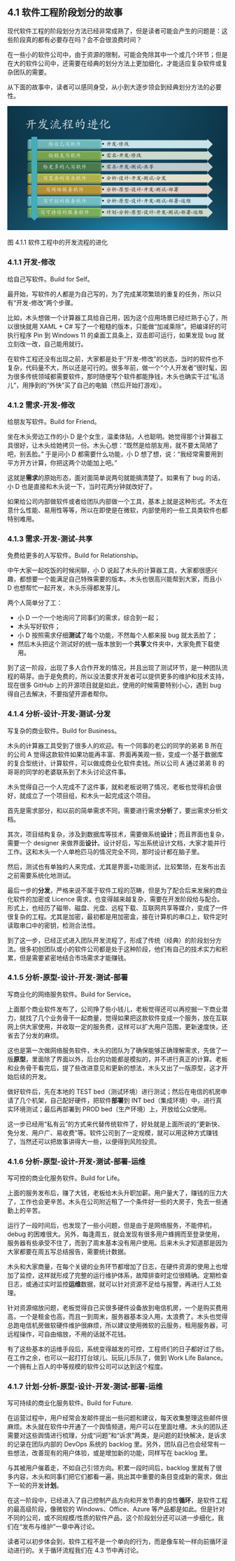 ## 4.1 软件工程阶段划分的故事

现代软件工程的阶段划分方法已经非常成熟了，但是读者可能会产生的问题是：这些阶段真的都有必要存在吗？会不会很浪费时间？

在一些小的软件公司中，由于资源的限制，可能会免除其中一个或几个环节；但是在大的软件公司中，还需要在经典的划分方法上更加细化，才能适应复杂软件或复杂团队的需要。

从下面的故事中，读者可以感同身受，从小到大逐步领会到经典划分方法的必要性。

<img src="img/Slide3.JPG"/>

图 4.1.1 软件工程中的开发流程的进化

### 4.1.1 开发-修改

给自己写软件。Build for Self。

最开始，写软件的人都是为自己写的，为了完成某项繁琐的重复的任务，所以只有“开发-修改”两个步骤。

比如，木头想做一个计算器工具给自己用，因为这个应用场景已经烂熟于心了，所以很快就用 XAML + C# 写了一个粗糙的版本，只能做“加减乘除”。把编译好的可执行程序 Pin 到 Windows 11 的桌面工具条上，双击即可运行，如果发现 bug 就立刻改一改，自己能用就行。

在软件工程还没有出现之前，大家都是处于“开发-修改”的状态，当时的软件也不复杂，代码量不大，所以还是可行的。很多年前，做一个“个人开发者”很时髦，因为很多传统领域都需要软件，那时随便写个软件都能挣钱，木头也确实干过“私活儿”，用挣到的“外快”买了自己的电脑（然后开始打游戏）。

### 4.1.2 需求-开发-修改

给朋友写软件。Build for Friend。

坐在木头旁边工作的小 D 是个女生，温柔体贴，人也聪明。她觉得那个计算器工具很好，让木头给她拷贝一份。木头心想：“既然是给朋友用，就不要太简陋了吧，别丢脸。” 于是问小 D 都需要什么功能，小 D 想了想，说：“我经常需要用到平方开方计算，你把这两个功能加上吧。” 

这就是**需求**的原始形态，面对面简单说两句就能搞清楚了。如果有了 bug 的话，小 D 也是直接和木头说一下，当时花两分钟就改好了。

如果给公司内部做软件或者给团队内部做一个工具，基本上就是这种形式。不太在意什么性能、易用性等等，所以在即使是在微软，内部使用的一些工具类软件也都特别难用。

### 4.1.3 需求-开发-测试-共享

免费给更多的人写软件。Build for Relationship。

中午大家一起吃饭的时候闲聊，小 D 说起了木头的计算器工具，大家都很感兴趣，都想要一个能满足自己特殊需要的版本。木头也很高兴能帮到大家，而且小 D 也想帮忙一起开发，木头乐得都发芽儿。

两个人简单分了工：
- 小 D 一个一个地询问了同事们的需求，综合到一起；
- 木头写好软件；
- 小 D 按照需求仔细**测试**了每个功能，不然每个人都来报 bug 就太丢脸了；
- 然后木头把这个测试好的统一版本放到一个**共享**文件夹中，大家免费下载使用。

到了这一阶段，出现了多人合作开发的情况，并且出现了测试环节，是一种团队流程的萌芽。由于是免费的，所以没法要求开发者可以提供更多的维护和技术支持，现在很多 GitHub 上的开源项目就是如此，使用的时候需要特别小心，遇到 bug 得自己去解决，不要指望开源者帮你。

### 4.1.4 分析-设计-开发-测试-分发

写复杂的商业软件。Build for Business。

木头的计算器工具受到了很多人的欢迎。有一个同事的老公的同学的弟弟 B 所在的公司 A 觉得这款软件如果功能再丰富、界面再美观一些，变成一个基于数据库的复合型统计、计算软件，可以做成商业化软件卖钱。所以公司 A 通过弟弟 B 的哥哥的同学的老婆联系到了木头讨论这件事。

木头觉得自己一个人完成不了这件事，就和老板说明了情况，老板也觉得机会很好，就成立了一个项目组，和木头一起完成这个项目。

首先是需求部分，和以前的简单需求不同，需要进行需求**分析**了，要出需求分析文档。

其次，项目结构复杂，涉及到数据库等技术，需要做系统**设计**；而且界面也复杂，需要一个 designer 来做界面**设计**。设计好后，写出系统设计文档，大家才能并行工作。这和木头一个人单枪匹马的情况完全不同，那时设计都在脑子里。

然后，测试也有单独的人来完成，尤其是界面+功能测试，比较繁琐，在发布出去之前需要系统化地测试。

最后一步的**分发**，严格来说不属于软件工程的范畴，但是为了配合后来发展的商业化软件的加密或 Licence 需求，也变得越来越复杂，需要在开发阶段给与配合。形式上，也经历了磁带、磁盘、光盘、远程下载、互联网共享等媒介，变成了一件很复杂的工程。尤其是加密，最初都是用加密盒，接在计算机的串口上，软件定时读取串口中的密钥，检测合法性。

到了这一步，已经正式进入团队开发流程了，形成了传统（经典）的阶段划分方法。很多初创团队或小的软件公司都是处于这种阶段，他们有自己的技术实力和积累，但是需要紧密地结合市场需求才能赚钱。

### 4.1.5 分析-原型-设计-开发-测试-部署

写商业化的网络服务软件。Build for Service。

上面那个商业软件发布了，公司挣了些小钱儿，老板觉得还可以再挖掘一下商业潜力，就找了几个业务骨干一起商量，觉得如果把这款软件变成一个服务，放在互联网上供大家使用，并收取一定的服务费，这样可以扩大用户范围，更新速度快，还省去了分发的麻烦。

这也是第一次做网络服务软件，木头的团队为了确保能够正确理解需求，先做了一版**原型**，里面除了界面以外，后台的功能都是模拟的，并不进行真正的计算。老板和业务骨干看完后，提了些改进意见和更新的想法，木头又出了一版原型，这才开始后续的开发。

做好软件后，先在本地的 TEST bed（测试环境）进行测试；然后在电信的机房申请了几个机架，自己配好硬件，把软件**部署**到 INT bed（集成环境）中，进行真实环境测试；最后再部署到 PROD bed（生产环境）上，开放给公众使用。

这一步已经用“私有云”的方式来代替传统软件了，好处就是上面所说的“更新快、免分发、用户广、易收费”等。软件公司到了一定规模，就可以用这种方式赚钱了，当然还可以把故事讲得大一些，以便得到风险投资。

### 4.1.6 分析-原型-设计-开发-测试-部署-运维

写可控的商业化服务软件。Build for Life。

上面的服务发布后，赚了大钱，老板给木头升职加薪。用户量大了，赚钱的压力大了，工作也会更辛苦。木头在公司附近租了一个条件好一些的大房子，免去一些通勤上的辛苦。

运行了一段时间后，也发现了一些小问题，但是由于是网络服务，不能停机，debug 的困难很大。另外，每逢周五，就会发现有很多用户蜂拥而至登录使用，服务器有些承受不住了，而到了周末基本没有用户使用。后来木头才知道那是因为大家都要在周五写总结报告，需要统计数据。

木头和大家商量，在每个关键的业务环节都增加了日志，在硬件资源的使用上也增加了监控，这样就形成了完整的运行维护体系，故障排查时定位很精确。定期检查日志，或通过实时监控**运维**数据，就可以针对资源不足给与报警，再进行人工处理。

针对资源缩放问题，老板觉得自己买很多硬件设备放到电信机房，一个是购买费用高，一个是租金也高，而且一到周末，服务器基本没人用，太浪费了。木头也觉得总跑电信机房做软硬件维护很麻烦，所以建议使用微软的云服务，租用服务器，可远程操作，可自由缩放，不用的话就不花钱。

有了这些基本的运维手段后，系统变得越发的可控，工程师们的日子都好过了些。在工作之余，也可以一起打打台球儿、玩玩儿乐队了，做到 Work Life Balance。一个拥有上百人的中等规模的软件公司可以达到这个程度。

### 4.1.7 计划-分析-原型-设计-开发-测试-部署-运维

写可持续的商业化服务软件。Build for Future.

在运营过程中，用户经常会发邮件提出一些问题和建议，每天收集整理这些邮件很麻烦。木头就在软件中开通了一个舆情频道，用户可以在里面吐槽。木头的团队还需要对这些舆情进行梳理，分成“问题”和“诉求”两类，是问题的赶快解决，是诉求的记录在团队内部的 DevOps 系统的 backlog 里。另外，团队自己也会经常有一些想法，改善现有的用户体验，或是增加新的功能，同样写在 backlog 里。

与其被用户催着走，不如自己引领方向。积累一段时间后，backlog 里就有了很多内容，木头和同事们把它们都看一遍，挑出其中重要的条目变成新的需求，做出下一轮的开发**计划**。

在这一阶段中，已经进入了自己控制产品方向和开发节奏的良性**循环**，是软件工程的最高级阶段，像微软的 Windows、Office、Azure 等产品都是如此。但是针对不同的公司，或不同规模/性质的软件产品，这个阶段划分还可以进一步细化，我们在“发布与维护”一章中再讨论。

读者可以初步体会到，软件工程不是一个单向的行为，而是像车轮一样向前循环滚动进行的。关于循环流程我们在 4.3 节中再讨论。
